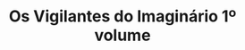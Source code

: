 ---
Numero: 551
title: Os Vigilantes do Imaginário 1º volume
Autor: Pat Cadigan
Co-autor: 
Ano-de-Publicacao: 2004
Titulo-original: Mindplayers
Tradutor: Alexandra Rolão Tavares
Co-tradutor: 
Ano-de-edicao: 1987
alias: Pat-Cadigan
Autor2-alias: 
Tradutor1-alias: Alexandra-Rolao-Tavares
Tradutor2-alias: 
Titulo-link: 551-Os-Vigilantes-do-Imaginario-1-volume
Capa: 
pags: 
Capa-link: 
---